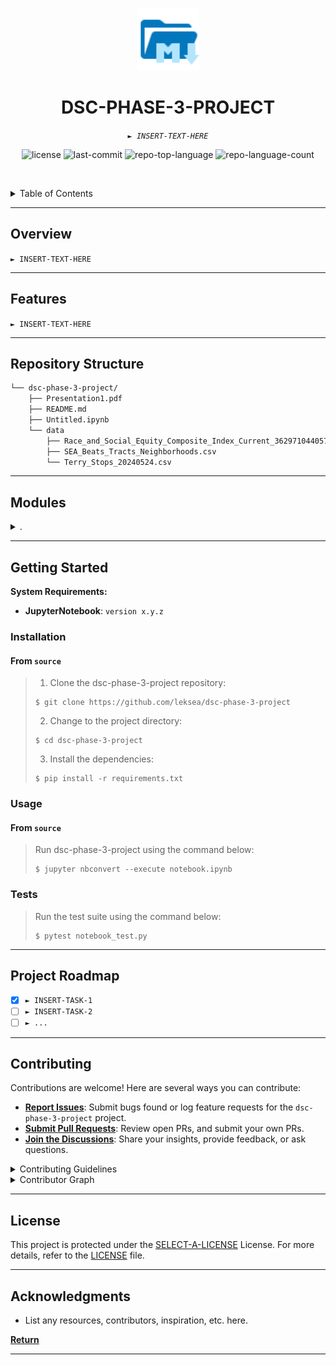 <p align="center">
  <img src="https://raw.githubusercontent.com/PKief/vscode-material-icon-theme/ec559a9f6bfd399b82bb44393651661b08aaf7ba/icons/folder-markdown-open.svg" width="100" alt="project-logo">
</p>
<p align="center">
    <h1 align="center">DSC-PHASE-3-PROJECT</h1>
</p>
<p align="center">
    <em><code>► INSERT-TEXT-HERE</code></em>
</p>
<p align="center">
	<img src="https://img.shields.io/github/license/leksea/dsc-phase-3-project?style=default&logo=opensourceinitiative&logoColor=white&color=0080ff" alt="license">
	<img src="https://img.shields.io/github/last-commit/leksea/dsc-phase-3-project?style=default&logo=git&logoColor=white&color=0080ff" alt="last-commit">
	<img src="https://img.shields.io/github/languages/top/leksea/dsc-phase-3-project?style=default&color=0080ff" alt="repo-top-language">
	<img src="https://img.shields.io/github/languages/count/leksea/dsc-phase-3-project?style=default&color=0080ff" alt="repo-language-count">
<p>
<p align="center">
	<!-- default option, no dependency badges. -->
</p>

<br><!-- TABLE OF CONTENTS -->
<details>
  <summary>Table of Contents</summary><br>

- [ Overview](#-overview)
- [ Features](#-features)
- [ Repository Structure](#-repository-structure)
- [ Modules](#-modules)
- [ Getting Started](#-getting-started)
  - [ Installation](#-installation)
  - [ Usage](#-usage)
  - [ Tests](#-tests)
- [ Project Roadmap](#-project-roadmap)
- [ Contributing](#-contributing)
- [ License](#-license)
- [ Acknowledgments](#-acknowledgments)
</details>
<hr>

##  Overview

<code>► INSERT-TEXT-HERE</code>

---

##  Features

<code>► INSERT-TEXT-HERE</code>

---

##  Repository Structure

```sh
└── dsc-phase-3-project/
    ├── Presentation1.pdf
    ├── README.md
    ├── Untitled.ipynb
    └── data
        ├── Race_and_Social_Equity_Composite_Index_Current_3629710440579811501.csv
        ├── SEA_Beats_Tracts_Neighborhoods.csv
        └── Terry_Stops_20240524.csv
```

---

##  Modules

<details closed><summary>.</summary>

| File                                                                                       | Summary                         |
| ---                                                                                        | ---                             |
| [Untitled.ipynb](https://github.com/leksea/dsc-phase-3-project/blob/master/Untitled.ipynb) | <code>► INSERT-TEXT-HERE</code> |

</details>

---

##  Getting Started

**System Requirements:**

* **JupyterNotebook**: `version x.y.z`

###  Installation

<h4>From <code>source</code></h4>

> 1. Clone the dsc-phase-3-project repository:
>
> ```console
> $ git clone https://github.com/leksea/dsc-phase-3-project
> ```
>
> 2. Change to the project directory:
> ```console
> $ cd dsc-phase-3-project
> ```
>
> 3. Install the dependencies:
> ```console
> $ pip install -r requirements.txt
> ```

###  Usage

<h4>From <code>source</code></h4>

> Run dsc-phase-3-project using the command below:
> ```console
> $ jupyter nbconvert --execute notebook.ipynb
> ```

###  Tests

> Run the test suite using the command below:
> ```console
> $ pytest notebook_test.py
> ```

---

##  Project Roadmap

- [X] `► INSERT-TASK-1`
- [ ] `► INSERT-TASK-2`
- [ ] `► ...`

---

##  Contributing

Contributions are welcome! Here are several ways you can contribute:

- **[Report Issues](https://github.com/leksea/dsc-phase-3-project/issues)**: Submit bugs found or log feature requests for the `dsc-phase-3-project` project.
- **[Submit Pull Requests](https://github.com/leksea/dsc-phase-3-project/blob/main/CONTRIBUTING.md)**: Review open PRs, and submit your own PRs.
- **[Join the Discussions](https://github.com/leksea/dsc-phase-3-project/discussions)**: Share your insights, provide feedback, or ask questions.

<details closed>
<summary>Contributing Guidelines</summary>

1. **Fork the Repository**: Start by forking the project repository to your github account.
2. **Clone Locally**: Clone the forked repository to your local machine using a git client.
   ```sh
   git clone https://github.com/leksea/dsc-phase-3-project
   ```
3. **Create a New Branch**: Always work on a new branch, giving it a descriptive name.
   ```sh
   git checkout -b new-feature-x
   ```
4. **Make Your Changes**: Develop and test your changes locally.
5. **Commit Your Changes**: Commit with a clear message describing your updates.
   ```sh
   git commit -m 'Implemented new feature x.'
   ```
6. **Push to github**: Push the changes to your forked repository.
   ```sh
   git push origin new-feature-x
   ```
7. **Submit a Pull Request**: Create a PR against the original project repository. Clearly describe the changes and their motivations.
8. **Review**: Once your PR is reviewed and approved, it will be merged into the main branch. Congratulations on your contribution!
</details>

<details closed>
<summary>Contributor Graph</summary>
<br>
<p align="center">
   <a href="https://github.com{/leksea/dsc-phase-3-project/}graphs/contributors">
      <img src="https://contrib.rocks/image?repo=leksea/dsc-phase-3-project">
   </a>
</p>
</details>

---

##  License

This project is protected under the [SELECT-A-LICENSE](https://choosealicense.com/licenses) License. For more details, refer to the [LICENSE](https://choosealicense.com/licenses/) file.

---

##  Acknowledgments

- List any resources, contributors, inspiration, etc. here.

[**Return**](#-overview)

---

